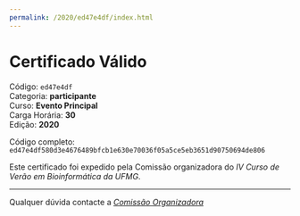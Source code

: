 ```yaml
---
permalink: /2020/ed47e4df/index.html
---
```


# Certificado Válido

Código: `ed47e4df`<br>
Categoria: **participante**<br>
Curso: **Evento Principal**<br>
Carga Horária: **30**<br>
Edição: **2020**<br>


Código completo: `ed47e4df580d3e4676489bfcb1e630e70036f05a5ce5eb3651d90750694de806`


Este certificado foi expedido pela Comissão organizadora do *IV Curso de Verão em Bioinformática da UFMG*.

----

Qualquer dúvida contacte a [_Comissão Organizadora_](<mailto:cursobioinfoufmg@gmail.com$subject=[Certificados]>)

